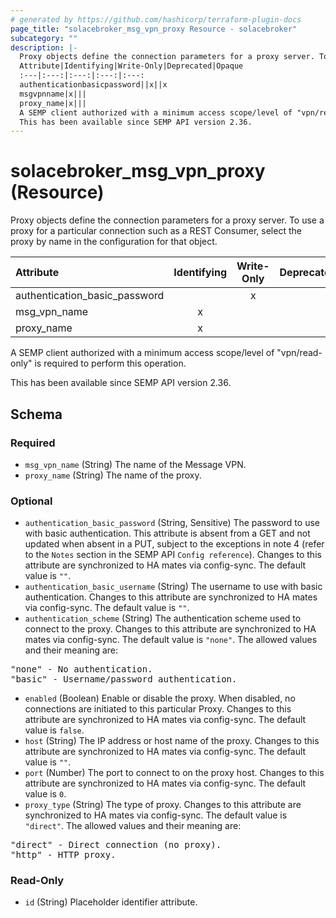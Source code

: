 ```yaml
---
# generated by https://github.com/hashicorp/terraform-plugin-docs
page_title: "solacebroker_msg_vpn_proxy Resource - solacebroker"
subcategory: ""
description: |-
  Proxy objects define the connection parameters for a proxy server. To use a proxy for a particular connection such as a REST Consumer, select the proxy by name in the configuration for that object.
  Attribute|Identifying|Write-Only|Deprecated|Opaque
  :---|:---:|:---:|:---:|:---:
  authenticationbasicpassword||x||x
  msgvpnname|x|||
  proxy_name|x|||
  A SEMP client authorized with a minimum access scope/level of "vpn/read-only" is required to perform this operation.
  This has been available since SEMP API version 2.36.
---
```


# solacebroker_msg_vpn_proxy (Resource)

Proxy objects define the connection parameters for a proxy server. To use a proxy for a particular connection such as a REST Consumer, select the proxy by name in the configuration for that object.


Attribute|Identifying|Write-Only|Deprecated|Opaque
:---|:---:|:---:|:---:|:---:
authentication_basic_password||x||x
msg_vpn_name|x|||
proxy_name|x|||



A SEMP client authorized with a minimum access scope/level of "vpn/read-only" is required to perform this operation.

This has been available since SEMP API version 2.36.



<!-- schema generated by tfplugindocs -->
## Schema

### Required

- `msg_vpn_name` (String) The name of the Message VPN.
- `proxy_name` (String) The name of the proxy.

### Optional

- `authentication_basic_password` (String, Sensitive) The password to use with basic authentication. This attribute is absent from a GET and not updated when absent in a PUT, subject to the exceptions in note 4 (refer to the `Notes` section in the SEMP API `Config reference`). Changes to this attribute are synchronized to HA mates via config-sync. The default value is `""`.
- `authentication_basic_username` (String) The username to use with basic authentication. Changes to this attribute are synchronized to HA mates via config-sync. The default value is `""`.
- `authentication_scheme` (String) The authentication scheme used to connect to the proxy. Changes to this attribute are synchronized to HA mates via config-sync. The default value is `"none"`. The allowed values and their meaning are:

<pre>
"none" - No authentication.
"basic" - Username/password authentication.
</pre>
- `enabled` (Boolean) Enable or disable the proxy. When disabled, no connections are initiated to this particular Proxy. Changes to this attribute are synchronized to HA mates via config-sync. The default value is `false`.
- `host` (String) The IP address or host name of the proxy. Changes to this attribute are synchronized to HA mates via config-sync. The default value is `""`.
- `port` (Number) The port to connect to on the proxy host. Changes to this attribute are synchronized to HA mates via config-sync. The default value is `0`.
- `proxy_type` (String) The type of proxy. Changes to this attribute are synchronized to HA mates via config-sync. The default value is `"direct"`. The allowed values and their meaning are:

<pre>
"direct" - Direct connection (no proxy).
"http" - HTTP proxy.
</pre>

### Read-Only

- `id` (String) Placeholder identifier attribute.
